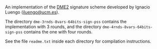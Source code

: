 An implementation of the [DME2](https://eprint.iacr.org/2022/1538.pdf) signature
scheme developed by Ignacio Luengo (iluengo@ucm.es).

The directory `dme-3rnds-8vars-64bits-sign-pss` contains the implementation with
3 rounds, and the directory `dme-4rnds-8vars-64bits-sign-pss` contains the one with four rounds.

See the file `readme.txt` inside each directory for compilation instructions.

